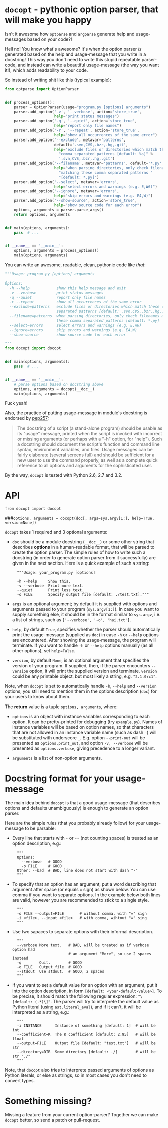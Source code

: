 
`docopt` - pythonic option parser, that will make you happy
===============================================================================

Isn't it awesome how `optparse` and `argparse` generate help and usage-messages
based on your code?!

Hell no!  You know what's awesome?  It's when the option parser *is* generated
based on the help and usage-message that you write in a docstring!  This way
you don't need to write this stupid repeatable parser-code, and instead can
write a beautiful usage-message (the way you want it!), which adds readability
to your code.

So instead of writing shit like this (typical example):

```python
from optparse import OptionParser


def process_options():
    parser = OptionParser(usage="program.py [options] arguments")
    parser.add_option('-v', '--verbose', action='store_true',
                      help="print status messages")
    parser.add_option('-q', '--quiet', action='store_true',
                      help="report only file names")
    parser.add_option('-r', '--repeat', action='store_true',
                      help="show all occurrences of the same error")
    parser.add_option('--exclude', metavar='patterns',
                      default='.svn,CVS,.bzr,.hg,.git',
                      help="exclude files or directories which match these "
                        "comma separated patterns [default: %s]" %
                        '.svn,CVS,.bzr,.hg,.git')
    parser.add_option('--filename', metavar='patterns', default='*.py',
                      help="when parsing directories, only check filenames "
                        "matching these comma separated patterns "
                        "[default: *.py]")
    parser.add_option('--select', metavar='errors',
                      help="select errors and warnings (e.g. E,W6)")
    parser.add_option('--ignore', metavar='errors',
                      help="skip errors and warnings (e.g. E4,W)")
    parser.add_option('--show-source', action='store_true',
                      help="show source code for each error")
    options, arguments = parser.parse_args()
    return options, arguments


def main(options, arguments):
    pass  # ...


if __name__ == '__main__':
    options, arguments = process_options()
    main(options, arguments)
```

You can write an awesome, readable, clean, pythonic code like *that*:

```python
"""Usage: program.py [options] arguments

Options:
  -h --help            show this help message and exit
  -v --verbose         print status messages
  -q --quiet           report only file names
  -r --repeat          show all occurrences of the same error
  --exclude=patterns   exclude files or directories which match these comma
                       separated patterns [default: .svn,CVS,.bzr,.hg,.git]
  --filename=patterns  when parsing directories, only check filenames matching
                       these comma separated patterns [default: *.py]
  --select=errors      select errors and warnings (e.g. E,W6)
  --ignore=errors      skip errors and warnings (e.g. E4,W)
  --show-source        show source code for each error

"""
from docopt import docopt


def main(options, arguments):
    pass  # ...


if __name__ == '__main__':
    # parse options based on docstring above
    options, arguments = docopt(__doc__)
    main(options, arguments)
```

Fuck yeah!

Also, the practice of putting usage-message in module's docstring
is endorsed by [pep257](http://www.python.org/dev/peps/pep-0257/):

> The docstring of a script (a stand-alone program) should be usable as its
> "usage" message, printed when the script is invoked with incorrect or
> missing arguments (or perhaps with a "-h" option, for "help"). Such a
> docstring should document the script's function and command line syntax,
> environment variables, and files. Usage messages can be fairly elaborate
> (several screens full) and should be sufficient for a new user to use the
> command properly, as well as a complete quick reference to all options and
> arguments for the sophisticated user.

By the way, `docopt` is tested with Python 2.6, 2.7 and 3.2.

API
===============================================================================

`from docopt import docopt`

###`options, arguments = docopt(doc[, args=sys.argv[1:], help=True, version=None])`

`docopt` takes 1 required and 3 optional arguments:

- `doc` should be a module docstring (`__doc__`) or some other string that
describes **options** in a human-readable format, that will be parsed to create
the option parser.  The simple rules of how to write such a docstring
(in order to generate option parser from it successfully) are given in the next
section. Here is a quick example of such a string:

        """Usage: your_program.py [options]

        -h --help     Show this.
        -v --verbose  Print more text.
        --quiet       Print less text.
        -o FILE       Specify output file [default: ./test.txt]."""

- `args` is an optional argument; by default it is supplied with options and
arguments passed to your program (`sys.argv[1:]`). In case you want to supply
something else, it should be in the format similar to `sys.argv`, i.e. a list
of strings, such as `['--verbose', '-o', 'hai.txt']`.

- `help`, by default `True`, specifies whether the parser should automatically
print the usage-message (supplied as `doc`) in case `-h` or `--help` options
are encountered. After showing the usage-message, the program will terminate.
If you want to handle `-h` or `--help` options manually (as all other options),
set `help=False`.

- `version`, by default `None`, is an optional argument that specifies the
version of your program. If supplied, then, if the parser encounters
`--version` option, it will print the supplied version and terminate.
`version` could be any printable object, but most likely a string,
e.g. `"2.1.0rc1"`.

Note, when `docopt` is set to automatically handle `-h`, `--help` and
`--version` options, you still need to mention them in the options description
(`doc`) for your users to know about them.

The **return** value is a tuple `options, arguments`, where:

- `options` is an object with instance variables corresponding to each option.
It can be pretty-printed for debugging (try `example.py`). Names of
instance variables will be based on option names, so that characters
that are not allowed in an instance variable name (such as dash `-`) will be
substituted with underscore `_`. E.g. option `--print-out` will be
presented as `options.print_out`, and option `-v, --verbose` will be
presented as `options.verbose`, giving precedence to a longer variant.

- `arguments` is a list of non-option arguments.

Docstring format for your usage-message
===============================================================================

The main idea behind `docopt` is that a good usage-message (that describes
options and defaults unambiguously) is enough to generate an option parser.

Here are the simple rules (that you probably already follow) for your
usage-message to be parsable:

- Every line that starts with `-` or `--` (not counting spaces) is treated
as an option description, e.g.:

        """
        Options:
          --verbose   # GOOD
          -o FILE     # GOOD
        Other: --bad  # BAD, line does not start with dash "-"
        """

- To specify that an option has an argument, put a word describing that
argument after space (or equals `=` sign) as shown below.
You can use comma if you want to separate options. In the example below both
lines are valid, however you are recommended to stick to a single style.

        """
        -o FILE --output=FILE       # without comma, with "=" sign
        -i <file>, --input <file>   # with comma, wihtout "=" sing
        """

- Use two sapaces to separate options with their informal description.

        """
        --verbose More text.   # BAD, will be treated as if verbose option had
                               # an argument "More", so use 2 spaces instead
        -q        Quit.        # GOOD
        -o FILE   Output file. # GOOD
        --stdout  Use stdout.  # GOOD, 2 spaces
        """

- If you want to set a default value for an option with an argument, put it
into the option description, in form `[default: <your-default-value>]`.
To be precise, it should match the following regular expression:
`"\[default: (.*)\]"`.
The parser will try to interprete the default value as Python literal
(using `ast.literal_eval`), and if it can't, it will be interpreted as a
string, e.g.:

        """
        -i INSTANCE      Instance of something [default: 1]  # will be int
        --coefficient=K  The K coefficient [default: 2.95]   # will be float
        --output=FILE    Output file [default: "test.txt"]   # will be str
        --directory=DIR  Some directory [default: ./]        # will be str "./"
        """

Note, that `docopt` also tries to interprete passed arguments of options as
Python literals, or else as strings, so in most cases you don't need to
convert types.

Something missing?
===============================================================================

Missing a feature from your current option-parser? Together we can make
`docopt` better, so send a patch or pull-request.
